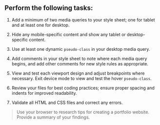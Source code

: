 ## Perform the following tasks:
1. Add a minimum of two media queries to your style sheet; one for tablet and at least one for desktop.

2. Hide any mobile-specific content and show any tablet or desktop-specific content.

3. Use at least one dynamic `pseudo-class` in your desktop media query. 

4. Add comments in your style sheet to note where each media query begins, and add other comments for new style rules as appropriate. 

5. View and test each viewport design and adjust breakpoints where necessary. Exit device mode to view and test the hover `pseudo-class`. 

6. Review your files for best coding practices; ensure proper spacing and indents for improved readability. 

7. Validate all HTML and CSS files and correct any errors.

> Use your browser to research tips for creating a portfolio website. Provide a summary of your findings.
